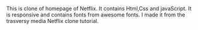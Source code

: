 This is clone of homepage of Netflix.
It contains Html,Css and javaScript.
It is responsive and contains fonts from awesome fonts.
I made it from the trasversy media Netflix clone tutorial.
